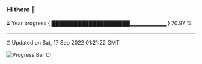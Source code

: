 ### Hi there 👋

⏳ Year progress { █████████████████████▁▁▁▁▁▁▁▁▁ } 70.97 %

---

⏰ Updated on Sat, 17 Sep 2022 01:21:22 GMT

![Progress Bar CI](https://github.com/liununu/liununu/workflows/Progress%20Bar%20CI/badge.svg)
